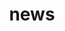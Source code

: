 ---
title: news 
template: news_archive 
nav: false 
summary: An archive of announcements.
status: published


entries:
  - date: 2016-01-15 
    content: |
      A simple inline announcement with emoji! ✨😄

  # - date: 2015-11-07 
  #   content: |
  #     [A long announcement with details]({filename}/posts/announcement.md)

  - date: 2015-10-22 
    content: |
      Another inline announcement. You can even use **Markdown** in your announcements! Here is a [link](#PhysRev.47.777) to a paper on the same page.
---